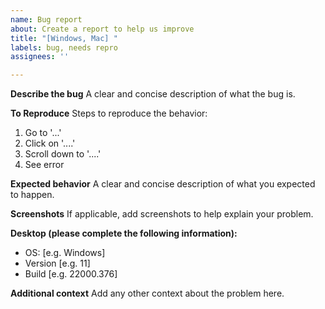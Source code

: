 ```yaml
---
name: Bug report
about: Create a report to help us improve
title: "[Windows, Mac] "
labels: bug, needs repro
assignees: ''

---
```


**Describe the bug**
A clear and concise description of what the bug is.

**To Reproduce**
Steps to reproduce the behavior:
1. Go to '...'
2. Click on '....'
3. Scroll down to '....'
4. See error

**Expected behavior**
A clear and concise description of what you expected to happen.

**Screenshots**
If applicable, add screenshots to help explain your problem.

**Desktop (please complete the following information):**
 - OS: [e.g. Windows]
 - Version [e.g. 11]
 - Build [e.g. 22000.376]

**Additional context**
Add any other context about the problem here.
